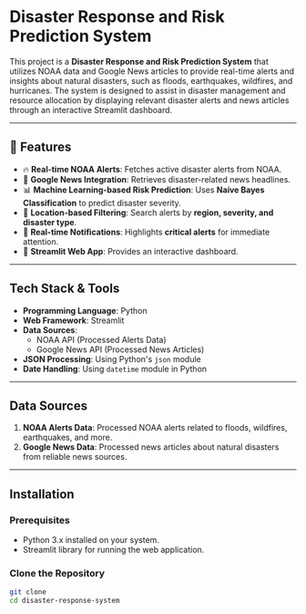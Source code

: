 # Disaster Response and Risk Prediction System

This project is a **Disaster Response and Risk Prediction System** that utilizes NOAA data and Google News articles to provide real-time alerts and insights about natural disasters, such as floods, earthquakes, wildfires, and hurricanes. The system is designed to assist in disaster management and resource allocation by displaying relevant disaster alerts and news articles through an interactive Streamlit dashboard.

---

## 🚀 Features
- 🔥 **Real-time NOAA Alerts**: Fetches active disaster alerts from NOAA.
- 📰 **Google News Integration**: Retrieves disaster-related news headlines.
- 📊 **Machine Learning-based Risk Prediction**: Uses **Naive Bayes Classification** to predict disaster severity.
- 📍 **Location-based Filtering**: Search alerts by **region, severity, and disaster type**.
- 🔔 **Real-time Notifications**: Highlights **critical alerts** for immediate attention.
- 🎨 **Streamlit Web App**: Provides an interactive dashboard.

---

## Tech Stack & Tools
- **Programming Language**: Python
- **Web Framework**: Streamlit
- **Data Sources**:
  - NOAA API (Processed Alerts Data)
  - Google News API (Processed News Articles)
- **JSON Processing**: Using Python's `json` module
- **Date Handling**: Using `datetime` module in Python

---

## Data Sources
1. **NOAA Alerts Data**: Processed NOAA alerts related to floods, wildfires, earthquakes, and more.
2. **Google News Data**: Processed news articles about natural disasters from reliable news sources.

---

## Installation

### Prerequisites
- Python 3.x installed on your system.
- Streamlit library for running the web application.

### Clone the Repository
```bash
git clone 
cd disaster-response-system
